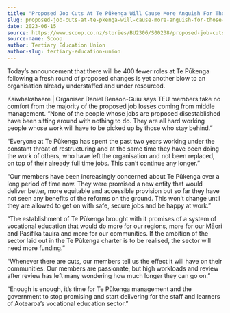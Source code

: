 ```yaml
---
title: "Proposed Job Cuts At Te Pūkenga Will Cause More Anguish For Those Who Remain"
slug: proposed-job-cuts-at-te-pkenga-will-cause-more-anguish-for-those-who-remain
date: 2023-06-15
source: https://www.scoop.co.nz/stories/BU2306/S00238/proposed-job-cuts-at-te-pukenga-will-cause-more-anguish-for-those-who-remain.htm
source-name: Scoop
author: Tertiary Education Union
author-slug: tertiary-education-union
---
```


<p>Today’s announcement that there will be 400 fewer roles
at Te Pūkenga following a fresh round of proposed changes
is yet another blow to an organisation already understaffed
and under resourced.</p>

<p>Kaiwhakahaere | Organiser Daniel
Benson-Guiu says TEU members take no comfort from the
majority of the proposed job losses coming from middle
management. “None of the people whose jobs are proposed
disestablished have been sitting around with nothing to do.
They are all hard working people whose work will have to be
picked up by those who stay behind.”</p>

<p>“Everyone at
Te Pūkenga has spent the past two years working under the
constant threat of restructuring and at the same time they
have been doing the work of others, who have left the
organisation and not been replaced, on top of their already
full time jobs. This can’t continue any
longer.”</p>

<p>“Our members have been increasingly
concerned about Te Pūkenga over a long period of time now.
They were promised a new entity that would deliver better,
more equitable and accessible provision but so far they have
not seen any benefits of the reforms on the ground. This
won’t change until they are allowed to get on with safe,
secure jobs and be happy at work.”</p>

<p>“The
establishment of Te Pūkenga brought with it promises of a
system of vocational education that would do more for our
regions, more for our Māori and Pasifika tauira and more
for our communities. If the ambition of the sector laid out
in the
Te Pūkenga charter is to be realised, the sector will
need more funding.”</p>

<p>“Whenever there are cuts, our
members tell us the effect it will have on their
communities. Our members are passionate, but high workloads
and review after review has left many wondering how much
longer they can go on.”</p>

<p>“Enough is enough, it’s
time for Te Pūkenga management and the government to stop
promising and start delivering for the staff and learners of
Aotearoa’s vocational education
sector.”</p>

<p></p>